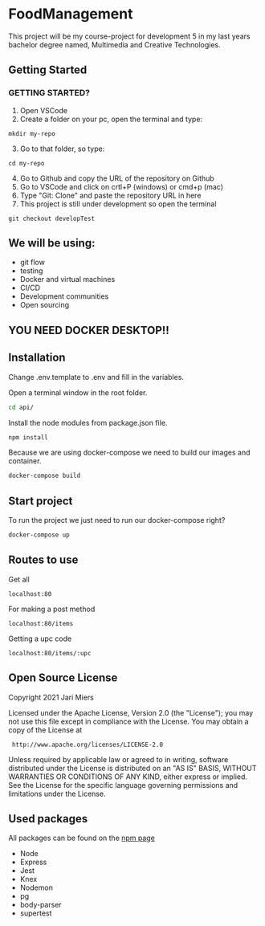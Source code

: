# FoodManagement

This project will be my course-project for development 5 in my last years bachelor degree named, Multimedia and Creative Technologies.


## Getting Started

### GETTING STARTED?


1)  Open VSCode
2)  Create a folder on your pc, open the terminal and type:

```
mkdir my-repo
```

3)  Go to that folder, so type:
```
cd my-repo
```

4)  Go to Github and copy the URL of the repository on Github
5)  Go to VSCode and click on crtl+P (windows) or cmd+p (mac)
6)  Type "Git: Clone" and paste the repository URL in here
7)  This project is still under development so open the terminal
   ```
   git checkout developTest
   ```

## We will be using:

* git flow
* testing
* Docker and virtual machines
* CI/CD
* Development communities
* Open sourcing


## YOU NEED DOCKER DESKTOP!!


## Installation
 Change .env.template to .env and fill in the variables.

Open a terminal window in the root folder.
```bash 
cd api/
```

Install the node modules from package.json file.
 ```bash
npm install
```

Because we are using docker-compose we need to build our images and container.
 
 ```bash
 docker-compose build
 ```




## Start project

To run the project we just need to run our docker-compose right?

```bash
docker-compose up
```
## Routes to use

Get all
```
localhost:80
```
For making a post method
```
localhost:80/items
```
Getting a upc code
```
localhost:80/items/:upc
```
## Open Source License

   Copyright 2021 Jari Miers

   Licensed under the Apache License, Version 2.0 (the "License");
   you may not use this file except in compliance with the License.
   You may obtain a copy of the License at

     http://www.apache.org/licenses/LICENSE-2.0

   Unless required by applicable law or agreed to in writing, software
   distributed under the License is distributed on an "AS IS" BASIS,
   WITHOUT WARRANTIES OR CONDITIONS OF ANY KIND, either express or implied.
   See the License for the specific language governing permissions and
   limitations under the License.

## Used packages

All packages can be found on the [npm page](https://www.npmjs.com)

* Node
* Express
* Jest
* Knex
* Nodemon
* pg
* body-parser
* supertest
  

